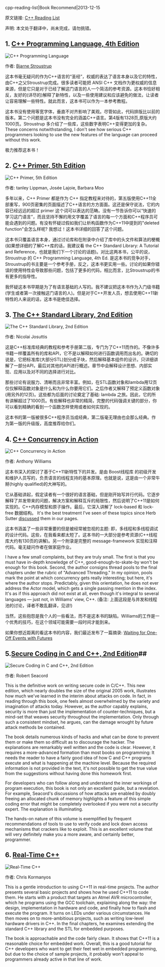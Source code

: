 cpp-reading-list|Book Recommend|2013-12-15

原文链接: [C++ Reading List](http://www.drdobbs.com/cpp/c-reading-list/240155654?pgno=1)

声明: 本文处于翻译中，尚未完成，请勿挑错。

## 1. [C++ Programming Language, 4th Edition](http://www.amazon.com/dp/0321563840) ##

![C++ Programming Language](http://image.cpp1x.org/CPP_Programming_Languages_01_full.jpg)

作者: [Bjarne Stroustrup](http://www.stroustrup.com/)

这本书毫无疑问的作为C++语言的“圣经”，权威的表达了语言本身以及它的特性，由C++之父Stroustrup完成。很多读者可能把 ANSI C++ 文档作为更权威的信息来源，但是它只是对于已经了解这门语言的人一个简洁的参考资源。这本书恰好相反，友好的(详尽的)解释了新特性，以及一些使用建议和应该避免的做法，让读者让容易理解一些特性。就此而言，这本书可以作为一本参考教程。

这本书没有使用等宽字体，垂直不对齐影响了美观。尽管如此，代码排版比以前的版本。第二个问题是这本书没有完全的涵盖C++语言。第4版有1328页,原版大约1000页。Stroustrup 多介绍了一些库，这些数字表明C++变得更加的复杂。 These concerns notwithstanding, I don't see how serious C++ programmers looking to use the new features of the language can proceed without this work.

极力推荐这本书！

## 2. [C++ Primer, 5th Edition](http://www.amazon.com/Primer-5th-Edition-Stanley-Lippman/product-reviews/0321714113) ##

![C++ Primer, 5th Edition](http://image.cpp1x.org/CPP_Primer_02_full.jpg)

作者: tanley Lippman, Josée Lajoie, Barbara Moo

多年以来，C++ Primer 都是作为 C++ 指定教程来对待的，第五版使用C++11全部重写，900页密集的页面描述了C++语言的方方面面。这还是保守说法，它的内容已经远远的超过 primer 这个词可以表达的范畴。没有一节告诉你可以“快速的学习这门语言”，而且坚持不懈的用文字覆盖了语言的每一个方面和C++程序员可能会遇到的问题。有没有怀疑过假如我们让析构函数作为C++11中提到的"deleted function"会怎么样呢? 我想过！这本书详细的回答了这个问题。

这本书只覆盖语言本身，通过讨论库和在附录中介绍了库中的头文件和算法的梗概(如果想详细的了解C++库的话，我建议看 the C++ Standard Library: A Tutorial and Reference，也就是我们下一个讨论的话题)。对比这两本书，公平的说，Stroustrup 的 C++ Programming Language, 4th Ed. 是这本书的竞争对手，Stroustrup的书主要是一个参考手册，反之，这本书更实用一些。讨论的如果你错误的使用特性会导致那些问题，包括了更多的代码，相比而言，比Stroustrup的书有更多的指导性。

我怀疑这本书早期是为了有语言基础的人写的。我不建议把这本书作为入门级书籍(学生或者第一次接触这门语言的人)。但是对于C++开发人员，想去使用C++11新特性的人来说的话，这本书是绝佳选择。

## 3. [The C++ Standard Library, 2nd Edition](http://www.amazon.com/dp/0321623215) ##

![The C++ Standard Library, 2nd Edition](http://image.cpp1x.org/CPP_StandardLibrary_03_full.jpg)

作者: Nicolai Josuttis

这是C++标准库经典的教程和参考手册第二版，专门为了C++11而作的。不像许多书籍一样覆盖所有的库和API，它不是以解释如何进行函数调用而出名的。确切的说是，它把标准库(大部分STL)划分成子块，然后解释基本组件的设计。只详细讲解了一部分API，最后对其他的API进行概述。章节中会解释设计思想、内部实现、应用以及对不同的选择进行对比。

那些讨论有说服力、清晰而且非常丰富。例如，在STL函数对象和lambda用12页仅仅解释函数对象是什么和为什么你要用它们。之后作者又解释了预定义函数对象(用另外的12页)。这些都为后面的讨论奠定了基础: lambda 之旅。因此，它的所有讲解超过了1000页。有些解释也非常的精简，完整的代码强调关键的部分，你可以看到精确的看到一个函数怎样使用或者如何实现的。

这本书的第一版被很多C++程序员当成经典，第二版毫无理由也会那么经典。作为第一版的升级版，高度推荐给你们。


## 4. [C++ Concurrency in Action](http://www.amazon.com/dp/1933988770) ##

![C++ Concurrency in Action](http://image.cpp1x.org/CPP_ConcurrencyInAction_04_full.jpg)

作者: Anthony Williams

这本书深入的探讨了基于C++11新特性下的并发。是由 Boost线程库 的初级开发和维护人员写的，负责语言的线程支持的基本原理。也就是说，这是由一个非常牛掰(highly qualified)的大神写的。

它从基础讲起，假定读者有一个很好的语言基础，但是刚开始写并行代码。它逐步解释了并发带来的问题，解决方案和解释互斥的局限性，然后说明了C++11是如何实现的。C++内存模型和原子操作。最后，它深入讲解了 lock-based 和 lock-free 数据结构。 It's the best treatment I've seen of these topics since Herb Sutter [discussed](http://www.drdobbs.com/cpp/lock-free-code-a-false-sense-of-security/210600279) them in our pages.

这本书涵盖了一些非常重要的但是被经常被忽视的主题: 即，多线程和多线程调试的设计代码。这些，在我看来都太短了。这本书的一大部分是参考资源(C++线程库大约有130页的讲解)。另一个附录是完整的 message-framework 实现和注释代码。毫无疑问作者在做家庭作业。

 I have a few small complaints, but they are truly small. The first is that you must have in-depth knowledge of C++, good-enough-to-skate-by won't be enough for this book. Second, the author consigns thread pools to the final chapters under the rubric of "Advanced Threading." In my opinion, pools mark the point at which concurrency gets really interesting; but here, it's where the author stops. Predictably, given this orientation, he does not ever address the Actor model, which gets a single passing mention in the index. It's as if this approach did not exist at all, even though it's integral to several languages — just not, in Williams' view, C++. (备注: 上面这段是与并发和线程池的讨论，译者不敢乱翻译，见谅!)
 
当然，这些抱怨是我个人的一些看法，而不是这本书的缺陷。Williams的工作是一个优秀的技巧，在这个领域可能需要一段时间才能到来。
 
如果你想近距离的看这本书的内容，我们最近发布了一篇摘录: [Waiting for One-Off Events with Futures](http://www.drdobbs.com/cpp/waiting-for-one-off-events-with-futures/232700082)
 
## 5.[Secure Coding in C and C++, 2nd Edition](http://www.amazon.com/Secure-Coding-2nd-Software-Engineering/dp/0321822137)## 

![Secure Coding in C and C++, 2nd Edition](http://image.cpp1x.org/Secure_Code_CPP_05_full.jpg)

作者:  Robert Seacord

This is the definitive work on writing secure code in C/C++. This new edition, which nearly doubles the size of the original 2005 work, illustrates how much we've learned in the interim about attacks on code. In fact, in reading through this book, one feels almost overwhelmed by the variety and imagination of attacks today. However, as the author capably explains, security is more than just the implementation of counter-techniques, but a mind-set that weaves security throughout the implementation. Only through such a consistent mindset, he argues, can the damage wrought by future attack methods be contained.

The book details numerous kinds of hacks and what can be done to prevent them or make them so difficult as to discourage the hacker. The explanations are remarkably well written and the code is clear. However, it requires a more-advanced formation than most books on programming: It needs the reader to have a fairly good idea of how C and C++ programs execute and what is happening at the machine level. Because the required information is not provided in the text, it's not possible to get the true value from the suggestions without having done this homework first.

For developers who can follow along and understand the inner workings of program execution, this book is not only an excellent guide, but a revelation. For example, Seacord's discussions of how attacks are enabled by doubly freeing an allocated chunk of memory highlights a feature of this simple coding error that might be completely overlooked if you were not a security expert. The explanation is illuminating.

The hands-on nature of this volume is exemplified by frequent recommendations of tools to use to verify code and lock down access mechanisms that crackers like to exploit. This is an excellent volume that will very definitely make you a more aware, and certainly better, programmer.

## 6. [Real-Time C++](http://www.amazon.com/dp/3642346871) ##

![Real-Time C++](http://image.cpp1x.org/Real_Time_CPP_06_full.jpg)

作者: Chris Kormanyos

This is a gentle introduction to using C++11 in real-time projects. The author presents several basic projects and shows how he used C++11 to code them. He starts with a product that targets an Atmel AVR microcontroller, which he programs using the GCC toolchain, explaining along the way: the design, implementation in hardware and code, and finally how to flash and execute the program. It turns on LEDs under various circumstances. He then moves on to more-ambitious projects, such as writing low-level hardware drivers in C++. In the final chapters, he examines extending the standard C++ library and the STL for embedded purposes.

The book is approachable and the code fairly clean. It shows that C++11 is a reasonable choice for embedded work. Overall, this is a good tutorial for C++ developers who want to get their feet wet in embedded programming, but due to the choice of sample projects, it probably won't appeal to programmers already active in that line of work.